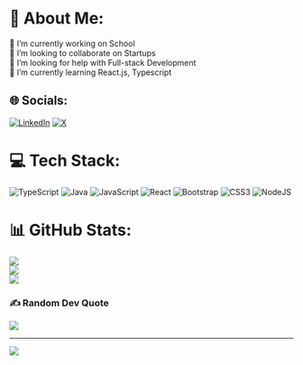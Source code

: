 # 💫 About Me:
🔭 I’m currently working on School <br>👯 I’m looking to collaborate on Startups<br>🤝 I’m looking for help with Full-stack Development <br>🌱 I’m currently learning React.js, Typescript


## 🌐 Socials:
[![LinkedIn](https://img.shields.io/badge/LinkedIn-%230077B5.svg?logo=linkedin&logoColor=white)](https://linkedin.com/in/dylan-nguyen-746518309) [![X](https://img.shields.io/badge/X-black.svg?logo=X&logoColor=white)](https://x.com/Dylannguyen16) 

# 💻 Tech Stack:
![TypeScript](https://img.shields.io/badge/typescript-%23007ACC.svg?style=for-the-badge&logo=typescript&logoColor=white) ![Java](https://img.shields.io/badge/java-%23ED8B00.svg?style=for-the-badge&logo=openjdk&logoColor=white) ![JavaScript](https://img.shields.io/badge/javascript-%23323330.svg?style=for-the-badge&logo=javascript&logoColor=%23F7DF1E) ![React](https://img.shields.io/badge/react-%2320232a.svg?style=for-the-badge&logo=react&logoColor=%2361DAFB) ![Bootstrap](https://img.shields.io/badge/bootstrap-%238511FA.svg?style=for-the-badge&logo=bootstrap&logoColor=white) ![CSS3](https://img.shields.io/badge/css3-%231572B6.svg?style=for-the-badge&logo=css3&logoColor=white) ![NodeJS](https://img.shields.io/badge/node.js-6DA55F?style=for-the-badge&logo=node.js&logoColor=white)
# 📊 GitHub Stats:
![](https://github-readme-stats.vercel.app/api?username=nguyendy630&theme=dark&hide_border=false&include_all_commits=true&count_private=true)<br/>
![](https://github-readme-streak-stats.herokuapp.com/?user=nguyendy630&theme=dark&hide_border=false)<br/>
![](https://github-readme-stats.vercel.app/api/top-langs/?username=nguyendy630&theme=dark&hide_border=false&include_all_commits=true&count_private=true&layout=compact)

### ✍️ Random Dev Quote
![](https://quotes-github-readme.vercel.app/api?type=horizontal&theme=radical)

---
[![](https://visitcount.itsvg.in/api?id=nguyendy630&icon=1&color=12)](https://visitcount.itsvg.in)

<!-- Proudly created with GPRM ( https://gprm.itsvg.in ) -->
